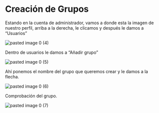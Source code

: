 # Creación de Grupos

Estando en la cuenta de administrador, vamos a donde esta la imagen de nuestro perfil, arriba a la derecha, le clicamos y después le damos a “Usuarios”

![pasted image 0 (4)](https://user-images.githubusercontent.com/84206194/118512437-15175d80-b733-11eb-920c-78bd11cb817b.png)

Dentro de usuarios le damos a “Añadir grupo”

![pasted image 0 (5)](https://user-images.githubusercontent.com/84206194/118512928-80f9c600-b733-11eb-9503-f39fcb396472.png)

Ahí ponemos el nombre del grupo que queremos crear y le damos a la flecha.

![pasted image 0 (6)](https://user-images.githubusercontent.com/84206194/118512946-848d4d00-b733-11eb-8260-6129d280eee0.png)

Comprobación del grupo.

![pasted image 0 (7)](https://user-images.githubusercontent.com/84206194/118512964-88b96a80-b733-11eb-9033-2c1c5089ae0c.png)
